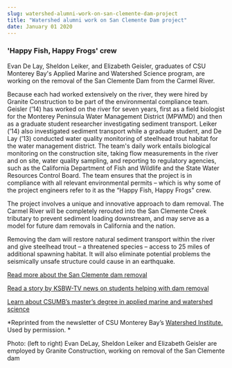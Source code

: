 ```yaml
---
slug: watershed-alumni-work-on-san-clemente-dam-project
title: "Watershed alumni work on San Clemente Dam project"
date: January 01 2020
---
```


 
<h3>'Happy Fish, Happy Frogs' crew</h3>
<p>
  Evan De Lay, Sheldon Leiker, and Elizabeth Geisler, graduates of CSU Monterey
  Bay's Applied Marine and Watershed Science program, are working on the removal
  of the San Clemente Dam from the Carmel River.
</p>
<p>
  Because each had worked extensively on the river, they were hired by Granite
  Construction to be part of the environmental compliance team. Geisler
  &#40;’14&#41; has worked on the river for seven years, first as a field
  biologist for the Monterey Peninsula Water Management District &#40;MPWMD&#41;
  and then as a graduate student researcher investigating sediment transport.
  Leiker &#40;’14&#41; also investigated sediment transport while a graduate
  student, and De Lay &#40;’13&#41; conducted water quality monitoring of
  steelhead trout habitat for the water management district. The team's daily
  work entails biological monitoring on the construction site, taking flow
  measurements in the river and on site, water quality sampling, and reporting
  to regulatory agencies, such as the California Department of Fish and Wildlife
  and the State Water Resources Control Board. The team ensures that the project
  is in compliance with all relevant environmental permits – which is why some
  of the project engineers refer to it as the “Happy Fish, Happy Frogs" crew.
</p>
<p>
  The project involves a unique and innovative approach to dam removal. The
  Carmel River will be completely rerouted into the San Clemente Creek tributary
  to prevent sediment loading downstream, and may serve as a model for future
  dam removals in California and the nation.
</p>
<p>
  Removing the dam will restore natural sediment transport within the river and
  give steelhead trout – a threatened species – access to 25 miles of additional
  spawning habitat. It will also eliminate potential problems the seismically
  unsafe structure could cause in an earthquake.
</p>
<p>
  <a href="https://www.sanclementedamremoval.org"
    >Read more about the San Clemente dam removal</a
  >
</p>
<p>
  <a
    href="https://www.ksbw.com/news/central&#45;california/monterey/csu&#45;monterey&#45;bay&#45;students&#45;helping&#45;with&#45;carmel&#45;river&#45;dam&#45;removal/21164836#!bLMi0"
    >Read a story by KSBW&#45;TV news on students helping with dam removal</a
  >
</p>
<p>
  <a href="https://sep.csumb.edu/amws/"
    >Learn about CSUMB’s master’s degree in applied marine and watershed
    science</a
  >
</p>
<p>
  &#42;Reprinted from the newsletter of CSU Monterey Bay’s
  <a href="https://watershed.csumb.edu/wi/">Watershed Institute.</a> Used by
  permission. &#42;
</p>
<p>
  Photo: &#40;left to right&#41; Evan DeLay, Sheldon Leiker and Elizabeth
  Geisler are employed by Granite Construction, working on removal of the San
  Clemente dam
</p>
 
